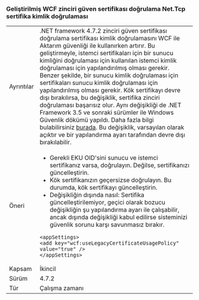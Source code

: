 ### <a name="improved-wcf-chain-trust-certificate-validation-for-nettcp-certificate-authentication"></a>Geliştirilmiş WCF zinciri güven sertifikası doğrulama Net.Tcp sertifika kimlik doğrulaması

|   |   |
|---|---|
|Ayrıntılar|.NET framework 4.7.2 zinciri güven sertifikası doğrulama sertifikası kimlik doğrulamasını WCF ile Aktarım güvenliği ile kullanırken artırır. Bu geliştirmeyle, istemci sertifikaları için bir sunucu kimliğini doğrulaması için kullanılan istemci kimlik doğrulaması için yapılandırılmış olması gerekir.  Benzer şekilde, bir sunucu kimlik doğrulaması için sertifikaları sunucu kimlik doğrulaması için yapılandırılmış olması gerekir. Kök sertifikayı devre dışı bırakılırsa, bu değişiklik, sertifika zinciri doğrulaması başarısız olur. Aynı değişikliği de .NET Framework 3.5 ve sonraki sürümler ile Windows Güvenlik dökümü yapıldı. Daha fazla bilgi bulabilirsiniz [burada](https://support.microsoft.com/en-us/help/4055269/security-only-update-for-net-framework-3-5-1-4-5-2-4-6-4-6-1-4-6-2-4-7). Bu değişiklik, varsayılan olarak açıktır ve bir yapılandırma ayarı tarafından devre dışı bırakılabilir.|
|Öneri|<ul><li>Gerekli EKU OID'sini sunucu ve istemci sertifikanız varsa, doğrulayın. Değilse, sertifikanızı güncelleştirin.</li><li>Kök sertifikanızın geçersizse doğrulayın. Bu durumda, kök sertifikayı güncelleştirin.</li><li>Değişikliğin dışında nasıl: Sertifika güncelleştirilemiyor, geçici olarak bozucu değişikliğin şu yapılandırma ayarı ile çalışabilir, ancak dışında değişikliği kabul edilirse sisteminizi güvenlik sorunu karşı savunmasız bırakır.</li></ul><pre><code class="lang-xml">&lt;appSettings&gt;&#13;&#10;&lt;add key=&quot;wcf:useLegacyCertificateUsagePolicy&quot; value=&quot;true&quot; /&gt;&#13;&#10;&lt;/appSettings&gt;&#13;&#10;</code></pre>|
|Kapsam|İkincil|
|Sürüm|4.7.2|
|Tür|Çalışma zamanı|

